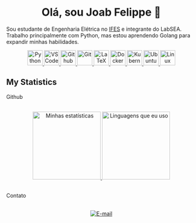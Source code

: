 <h1 align="center">
  <b>Olá, sou Joab Felippe 👋</b>
</h1>

Sou estudante de Engenharia Elétrica no [IFES](https://guarapari.ifes.edu.br) e integrante do LabSEA. Trabalho principalmente com Python, mas estou aprendendo Golang para expandir minhas habilidades.
<br>

<p>
<div align="center">
   <a href="https://www.python.org/">
                <img src="https://cdn.jsdelivr.net/gh/devicons/devicon/icons/python/python-original.svg" alt="Python" height="40" width="40" />
            </a>
            <a href="https://code.visualstudio.com/">
                <img src="https://cdn.jsdelivr.net/gh/devicons/devicon/icons/vscode/vscode-original.svg" alt="VSCode" height="40" width="40" />
            </a>
            <a href="https://github.com/">
                <img src="https://cdn.jsdelivr.net/gh/devicons/devicon/icons/github/github-original.svg" alt="Github" height="40" width="40" />
            </a>
            <a href="https://git-scm.com/">
                <img src="https://cdn.jsdelivr.net/gh/devicons/devicon/icons/git/git-original.svg" alt="Git" height="40" width="40" />
            </a>
            <a href="https://www.latex-project.org/">
                <img src="https://cdn.jsdelivr.net/gh/devicons/devicon/icons/latex/latex-original.svg" alt="LaTeX" height="40" width="40" />
            </a>
            <a href="https://www.docker.com/">
                <img src="https://cdn.jsdelivr.net/gh/devicons/devicon/icons/docker/docker-original.svg" alt="Docker" height="40" width="40" />
            </a>
            <a href="https://kubernetes.io/">
                <img src="https://cdn.jsdelivr.net/gh/devicons/devicon/icons/kubernetes/kubernetes-plain.svg" alt="Kubernetes" height="40" width="40" />
            </a>
            <a href="https://ubuntu.com/">
                <img src="https://cdn.jsdelivr.net/gh/devicons/devicon/icons/ubuntu/ubuntu-plain.svg" alt="Ubuntu" height="40" width="40" />
            </a>
            <a href="https://www.linux.org/">
                <img src="https://cdn.jsdelivr.net/gh/devicons/devicon/icons/linux/linux-original.svg" alt="Linux" height="40" width="40" />
            </a>
</div>

## My Statistics

<summary> Github </summary>
<br>
    <p align="center">
        <a href="https://github.com/JoabFelippx">
            <img alt="Minhas estatísticas" src="https://github-readme-stats.vercel.app/api?username=JoabFelippx&theme=vue-dark&show_icons=true&line_height=27&include_all_commits=true" height="180em" />
        </a>
        <a href="https://github.com/JoabFelippx">
            <img alt="Linguagens que eu uso" src="https://github-readme-stats.vercel.app/api/top-langs/?username=JoabFelippx&layout=compact&theme=vue-dark&show_icons=true&line_height=27&langs_count=5" height="180em"  />
        </a>
    </p>
<br>

<summary> Contato </summary>
<br>
    <p align="center">
        <a href="mailto:joabfelippe30@gmail.com">
            <img src="https://img.shields.io/badge/Gmail-D14836?style=for-the-badge&logo=gmail&logoColor=white" alt="E-mail"/>
        </a>
    </p>
<br>
